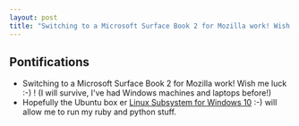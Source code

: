 ```yaml
---
layout: post
title: "Switching to a Microsoft Surface Book 2 for Mozilla work! Wish me luck :-) !"
---
```


## Pontifications

* Switching to a Microsoft Surface Book 2 for Mozilla work! Wish me luck :-) ! (I will survive, I've had Windows machines and laptops before!)
* Hopefully the Ubuntu box er [Linux Subsystem for Windows 10](https://docs.microsoft.com/en-us/windows/wsl/about) :-)  will allow me to run my ruby and python stuff.